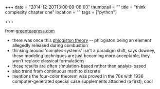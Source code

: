 +++
date = "2014-12-20T13:00:00-08:00"
thumbnail = ""
title = "think complexity chapter one"
location = ""
tags = ["python"]

+++

from [greenteapress.com](http://www.greenteapress.com/complexity/thinkcomplexity.pdf)

<!--more-->

* there was once this [phlogiston theory](http://en.wikipedia.org/wiki/Phlogiston_theory) --
phlogiston being an element allegedly released during combustion
* thinking around 'complex systems' isn't a paradigm shift, says downey,
these modeling techniques are just becoming more acceptable, they won't replace classical formulations
* these results are often simulation-based rather than analyis-based
* also trend from continuous math to discrete
* mentions the four-color theorem was proved in the 70s
with 1936 computer-generated special case supplements attached (a first), cool
